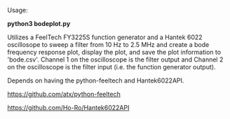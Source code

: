 Usage:

**python3 bodeplot.py**

Utilizes a FeelTech FY3225S function generator and a Hantek 6022 oscillosope to sweep a filter from 10 Hz to 2.5 MHz and create a bode frequency response plot, display the plot, and save the plot information to 'bode.csv'. Channel 1 on the oscilloscope is the filter output and Channel 2 on the oscilloscope is the filter input (i.e. the function generator output).

Depends on having the python-feeltech and Hantek6022API.

https://github.com/atx/python-feeltech

https://github.com/Ho-Ro/Hantek6022API
